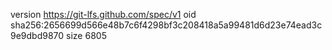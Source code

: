 version https://git-lfs.github.com/spec/v1
oid sha256:2656699d566e48b7c6f4298bf3c208418a5a99481d6d23e74ead3c9e9dbd9870
size 6805
